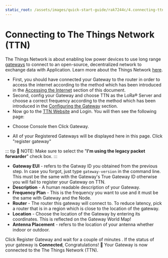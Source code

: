 ```yaml
---
static_root: /assets/images/quick-start-guide/rak7244c/4.connecting-ttn
---
```


# Connecting to The Things Network (TTN)

The Things Network is about enabling low power devices to use long range [gateways](https://www.thethingsnetwork.org/docs/gateways/) to connect to an open-source, decentralized network to exchange data with Application. Learn more about the Things Network [here](https://www.thethingsnetwork.org/docs/).

- First, you should have connected your Gateway to the router in order to access the internet according to the method which has been introduced in the [Accessing the Internet](/en-us/quick-start-guide/rak7244c/accessing-your-gateway/accessing-the-internet.html) section of this document.
- Second, config your Gateway and choose TTN as the LoRa® Server and choose a correct frequency according to the method which has been introduced in the [Configuring the Gateway](/en-us/quick-start-guide/rak7244c/configuring-the-gateway.html#server-is-ttn) section.
- Now go to the [TTN Website](https://www.thethingsnetwork.org/) and Login. You will then see the following page:

<rk-img
  :src="`${$frontmatter.static_root}/1.fnb3qqtayustdujbkhmt.png`"
  width="100%"
  figure-number="1"
  caption="The Things Network Home Page"
/>

- Choose Console then Click Gateway.

<rk-img
  :src="`${$frontmatter.static_root}/2.yeysczfmxhmlh26j6o28.png`"
  width="100%"
  figure-number="2"
  caption="The Things Network Console Page"
/>

<rk-img
  :src="`${$frontmatter.static_root}/3.qkmub7m7hgn0zzoi0cnh.png`"
  width="100%"
  figure-number="3"
  caption="Adding a Gateway to TTN"
/>

- All of your Registered Gateways will be displayed here in this page. Click "register gateway"

<rk-img
  :src="`${$frontmatter.static_root}/4.ohve3d6gfqksz1ctk27a.png`"
  width="100%"
  figure-number="4"
  caption="Registering your Gateway"
/>

::: tip 📝 NOTE:
 Make sure to select the \"**I'm using the legacy packet forwarder**\" check box.
:::

- **Gateway EUI** - refers to the Gatway ID you obtained from the previous step. In case you forgot, just type `gateway-version` in the command line. This must be the same with the Gateway's True Gateway ID otherwise you will fail to register your Gateway on TTN.
- **Description** - A human readable description of your Gateway.
- **Frequency Plan** - This is the frequency you want to use and it must be the same with Gateway and the Node.
- **Router** - The router this gateway will connect to. To reduce latency, pick a router that is in a region which is close to the location of the gateway.
- **Location** - Choose the location of the Gateway by entering its coordinates. This is reflected on the Gateway World Map!
- **Antenna Placement** - refers to the location of your antenna whether indoor or outdoor.

Click Register Gateway and wait for a couple of minutes . If the status of your gateway is **Connected**, Congratulations! :tada: Your Gateway is now connected to the The Things Network (TTN).
